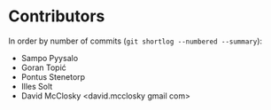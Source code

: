# Contributors #

In order by number of commits (`git shortlog --numbered --summary`):

* Sampo     Pyysalo     <smp is s u-tokyo ac jp>
* Goran     Topić       <goran is s u-tokyo ac jp>
* Pontus    Stenetorp   <pontus is s u-tokyo ac jp>
* Illes     Solt        <solt tmit bme hu>
* David     McClosky    <david.mcclosky gmail com>

